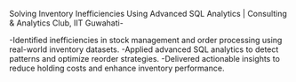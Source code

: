 Solving Inventory Inefficiencies Using Advanced SQL Analytics | Consulting & Analytics Club, IIT Guwahati-

-Identified inefficiencies in stock management and order processing using real-world inventory datasets.
-Applied advanced SQL analytics to detect patterns and optimize reorder strategies.
-Delivered actionable insights to reduce holding costs and enhance inventory performance.
